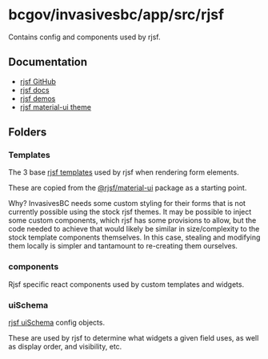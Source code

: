 # bcgov/invasivesbc/app/src/rjsf

Contains config and components used by rjsf.

## Documentation

- [rjsf GitHub](https://github.com/rjsf-team/react-jsonschema-form)
- [rjsf docs](https://react-jsonschema-form.readthedocs.io/en/latest/)
- [rjsf demos](https://rjsf-team.github.io/react-jsonschema-form/)
- [rjsf material-ui theme](https://www.npmjs.com/package/@rjsf/material-ui)

## Folders

### Templates

The 3 base [rjsf templates](https://react-jsonschema-form.readthedocs.io/en/latest/advanced-customization/custom-templates/) used by rjsf when rendering form elements.

These are copied from the [@rjsf/material-ui](https://www.npmjs.com/package/@rjsf/material-ui) package as a starting point.

Why? InvasivesBC needs some custom styling for their forms that is not currently possible using the stock rjsf themes. It may be possible to inject some custom components, which rjsf has some provisions to allow, but the code needed to achieve that would likely be similar in size/complexity to the stock template components themselves. In this case, stealing and modifying them locally is simpler and tantamount to re-creating them ourselves.

### components

Rjsf specific react components used by custom templates and widgets.

### uiSchema

[rjsf uiSchema](https://react-jsonschema-form.readthedocs.io/en/latest/api-reference/uiSchema/) config objects.

These are used by rjsf to determine what widgets a given field uses, as well as display order, and visibility, etc.
